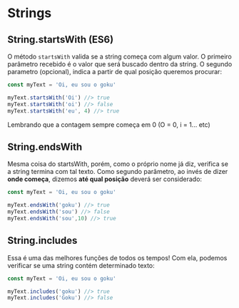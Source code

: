 # Strings

## String.startsWith (ES6)

O método `startsWith` valida se a string começa com algum valor. O primeiro parâmetro recebido é o valor que será buscado dentro da string. O segundo parametro (opcional), indica a partir de qual posição queremos procurar:

```javascript
const myText = 'Oi, eu sou o goku'

myText.startsWith('Oi') //> true
myText.startsWith('oi') //> false
myText.startsWith('eu', 4) //> true
```

Lembrando que a contagem sempre começa em 0 (O = 0, i = 1... etc)

## String.endsWith
Mesma coisa do startsWith, porém, como o próprio nome já diz, verifica se a string termina com tal texto. Como segundo parâmetro, ao invés de dizer **onde começa**, dizemos **até qual posição** deverá ser considerado:

```javascript
const myText = 'Oi, eu sou o goku'

myText.endsWith('goku') //> true
myText.endsWith('sou') //> false
myText.endsWith('sou',10) //> true
```

## String.includes
Essa é uma das melhores funções de todos os tempos! Com ela, podemos verificar se uma string contém determinado texto: 

```javascript
const myText = 'Oi, eu sou o goku'

myText.includes('goku') //> true
myText.includes('Goku') //> false
```

